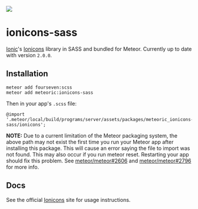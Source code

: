 ![](http://f.cl.ly/items/391y4708420P0H001k1G/meteoric.png)

# ionicons-sass

[Ionic](http://ionicframework.com/)'s [Ionicons](http://ionicons.com/) library in SASS and bundled for Meteor. Currently up to date with version `2.0.0`.

## Installation

```
meteor add fourseven:scss
meteor add meteoric:ionicons-sass
```

Then in your app's `.scss` file:

```
@import '.meteor/local/build/programs/server/assets/packages/meteoric_ionicons-sass/ionicons';
```

**NOTE:**
Due to a current limitation of the Meteor packaging system, the above path may not exist the first time you run your Meteor app after installing this package. This will cause an error saying the file to import was not found. This may also occur if you run meteor reset. Restarting your app should fix this problem. See [meteor/meteor#2606](https://github.com/meteor/meteor/issues/2606) and [meteor/meteor#2796](https://github.com/meteor/meteor/issues/2796) for more info.

## Docs

See the official [Ionicons](http://ionicons.com/) site for usage instructions.
